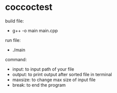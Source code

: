 # coccoctest
build file:
- g++ -o main main.cpp

run file: 
- ./main

command:
- input: to input path of your file
- output: to print output after sorted file in terminal
- maxsize: to change max size of input file
- break: to end the program
